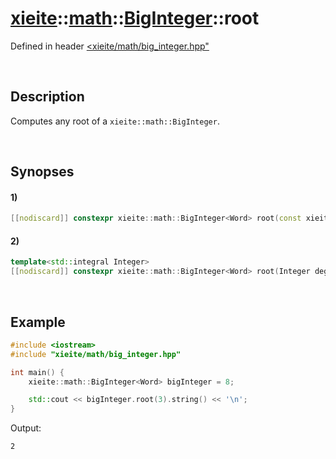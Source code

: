 # [xieite](../../../../../xieite.md)\:\:[math](../../../../../math.md)\:\:[BigInteger<Word>](../../../big_integer.md)\:\:root
Defined in header [<xieite/math/big_integer.hpp"](../../../../../../include/xieite/math/big_integer.hpp)

&nbsp;

## Description
Computes any root of a `xieite::math::BigInteger`.

&nbsp;

## Synopses
#### 1)
```cpp
[[nodiscard]] constexpr xieite::math::BigInteger<Word> root(const xieite::math::BigInteger<Word>& degree) const;
```
#### 2)
```cpp
template<std::integral Integer>
[[nodiscard]] constexpr xieite::math::BigInteger<Word> root(Integer degree) const;
```

&nbsp;

## Example
```cpp
#include <iostream>
#include "xieite/math/big_integer.hpp"

int main() {
    xieite::math::BigInteger<Word> bigInteger = 8;

    std::cout << bigInteger.root(3).string() << '\n';
}
```
Output:
```
2
```

